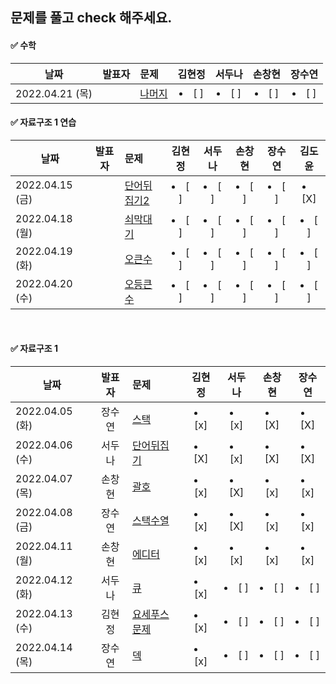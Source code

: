## 문제를 풀고 check 해주세요.

 
 #### ✅ 수학
 
  |날짜|발표자|문제|김현정|서두나|손창현|장수연|
|----|:-------------------:|:-----|:----:|:----:|:----:|:----:|
|2022.04.21 (목)||[나머지](https://www.acmicpc.net/problem/10430)|  <li> [ ] </li> |<li> [ ] </li> |<li> [ ] </li>| <li> [ ] </li> |

 
 #### ✅ 자료구조 1 연습
 
 |날짜|발표자|문제|김현정|서두나|손창현|장수연|김도윤|
|----|:-------------------:|:-----|:----:|:----:|:----:|:----:|:----:|
|2022.04.15 (금)||[단어뒤집기2](https://www.acmicpc.net/problem/17413)|  <li> [ ] </li> |<li> [ ] </li> |<li> [ ] </li>| <li> [ ] </li> | <li> [X] </li> |
|2022.04.18 (월)||[쇠막대기](https://www.acmicpc.net/problem/10799)|  <li> [ ] </li> |<li> [ ] </li> |<li> [ ] </li>| <li> [ ] </li> | <li> [ ] </li> |
|2022.04.19 (화)||[오큰수](https://www.acmicpc.net/problem/17298)| <li> [ ] </li>| <li> [ ] </li> |<li> [ ] </li>| <li> [ ] </li> | <li> [ ] </li> |
|2022.04.20 (수)||[오등큰수](https://www.acmicpc.net/problem/17299)| <li> [ ] </li>| <li> [ ] </li> |<li> [ ] </li>| <li> [ ] </li> | <li> [ ] </li> |
 
 <br/>
 
 #### ✅ 자료구조 1 
  
|날짜|발표자|문제|김현정|서두나|손창현|      장수연       |
|----|:-------------------:|:-----|:----:|:----:|:----:|:--------------:|  
| 2022.04.05 (화)| 장수연| [스택](https://www.acmicpc.net/problem/10828) | <li> [x] </li>| <li> [x] </li> |<li> [X] </li>| <li> [X] </li> |
| 2022.04.06 (수) | 서두나 | [단어뒤집기](https://www.acmicpc.net/problem/9093)|<li> [X] </li>| <li> [x] </li> |<li> [X] </li>| <li> [X] </li> |
| 2022.04.07 (목)|손창현|[괄호](https://www.acmicpc.net/problem/9012)  | <li> [x] </li> |<li> [X] </li> |<li> [x] </li>| <li> [x] </li> |
| 2022.04.08 (금)| 장수연 |[스택수열](https://www.acmicpc.net/problem/1874) | <li> [x] </li> |<li> [X] </li> |<li> [x] </li>| <li> [x] </li> |
| 2022.04.11 (월)| 손창현 |[에디터](https://www.acmicpc.net/problem/1406)  |<li> [x] </li> |<li> [x] </li> |<li> [x] </li>| <li> [x] </li> |
| 2022.04.12 (화) | 서두나 |[큐](https://www.acmicpc.net/problem/10845)  | <li> [x] </li> |<li> [ ] </li> |<li> [ ] </li>| <li> [ ] </li> |
| 2022.04.13 (수)| 김현정 |[요세푸스문제](https://www.acmicpc.net/problem/1158)|  <li> [x] </li> |<li> [ ] </li> |<li> [ ] </li>| <li> [ ] </li> |
| 2022.04.14 (목) | 장수연 |[덱](https://www.acmicpc.net/problem/10866)   |  <li> [x] </li> |<li> [ ] </li> |<li> [ ] </li>| <li> [ ] </li> |




 
